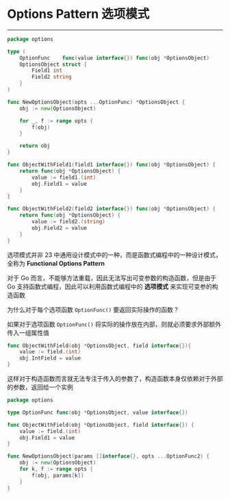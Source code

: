 # Options Pattern 选项模式

---

```go
package options

type (
	OptionFunc    func(value interface{}) func(obj *OptionsObject)
	OptionsObject struct {
		Field1 int
		Field2 string
	}
)

func NewOptionsObject(opts ...OptionFunc) *OptionsObject {
	obj := new(OptionsObject)

	for _, f := range opts {
		f(obj)
	}

	return obj
}

func ObjectWithField1(field1 interface{}) func(obj *OptionsObject) {
	return func(obj *OptionsObject) {
		value := field1.(int)
		obj.Field1 = value
	}
}

func ObjectWithField2(field2 interface{}) func(obj *OptionsObject) {
	return func(obj *OptionsObject) {
		value := field2.(string)
		obj.Field2 = value
	}
}
```

选项模式并非 23 中通用设计模式中的一种，而是函数式编程中的一种设计模式，全称为 **Functional Options Pattern**

对于 Go 而言，不能够方法重载，因此无法写出可变参数的构造函数，但是由于 Go 支持函数式编程，因此可以利用函数式编程中的 **选项模式** 来实现可变参的构造函数

为什么对于每个选项函数 `OptionFunc()` 要返回实际操作的函数？

如果对于选项函数 `OptionFunc()` 将实际的操作放在内部，则就必须要求外部额外传入一组属性值

```go
func ObjectWithField(obj *OptionsObject, field interface{}){
	value := field.(int)
	obj.IntField = value
}
```

这样对于构造函数而言就无法专注于传入的参数了，构造函数本身仅依赖对于外部的参数，返回给一个实例

```go
package options

type OptionFunc func(obj *OptionsObject, value interface{})

func ObjectWithField(obj *OptionsObject, field interface{}) {
	value := field.(int)
	obj.Field1 = value
}

func NewOptionsObject(params []interface{}, opts ...OptionFunc2) {
	obj := new(OptionsObject)
	for k, f := range opts {
		f(obj, params[k])
	}
}

```